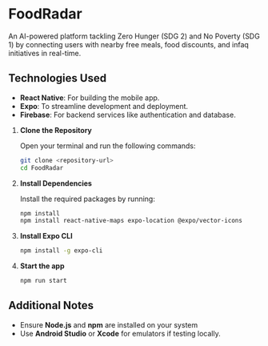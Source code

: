 # FoodRadar

An AI-powered platform tackling Zero Hunger (SDG 2) and No Poverty (SDG 1) by connecting users with nearby free meals, food discounts, and infaq initiatives in real-time.

## Technologies Used
- **React Native**: For building the mobile app.
- **Expo**: To streamline development and deployment.
- **Firebase**: For backend services like authentication and database.

1. **Clone the Repository**  

   Open your terminal and run the following commands:
   ```bash
   git clone <repository-url>
   cd FoodRadar

3. **Install Dependencies**

   Install the required packages by running:
   ```bash
   npm install
   npm install react-native-maps expo-location @expo/vector-icons

4. **Install Expo CLI**
   ```bash
   npm install -g expo-cli

5. **Start the app**
   ```bash
   npm run start

## Additional Notes
- Ensure **Node.js** and **npm** are installed on your system
- Use **Android Studio** or **Xcode** for emulators if testing locally.

